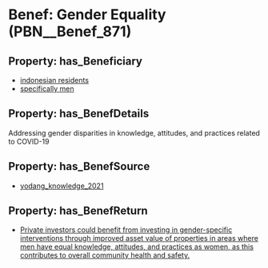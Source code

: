 # Benef: __Gender Equality__ (PBN__Benef_871)

## Property: has_Beneficiary

* [indonesian residents](../Stakeholder/PBN__Stakeholder_350)
* [specifically men](../Stakeholder/PBN__Stakeholder_351)

## Property: has_BenefDetails

Addressing gender disparities in knowledge, attitudes, and practices related to COVID-19

## Property: has_BenefSource

* [yodang_knowledge_2021](../Article/PBN__Article_176)

## Property: has_BenefReturn

* [Private investors could benefit from investing in gender-specific interventions through improved asset value of properties in areas where men have equal knowledge, attitudes, and practices as women, as this contributes to overall community health and safety.](../BenefReturn/PBN__BenefReturn_952)

